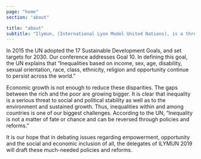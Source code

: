 ```yaml
---
page: "home"
section: "about"

title: "about"
subtitle: "Ilymun, (International Lyon Model United Nations), is a three-day conference, organized by students in Lyon for students from around the world."
---
```


In 2015 the UN adopted the 17 Sustainable Development Goals, and set targets for 2030. Our conference addresses Goal 10. In defining this goal, the UN explains that “Inequalities based on income, sex, age, disability, sexual orientation, race, class, ethnicity, religion and opportunity continue to persist across the world.”

Economic growth is not enough to reduce these disparities. The gaps between the rich and the poor are growing bigger. It is clear that inequality is a serious threat to social and political stability as well as to the environment and sustained growth. Thus, inequalities within and among countries is one of our biggest challenges. According to the UN, “Inequality is not a matter of fate or chance and can be reversed through policies and reforms.”

It is our hope that in debating issues regarding empowerment, opportunity and the social and economic inclusion of all, the delegates of ILYMUN 2019 will draft these much-needed policies and reforms.
